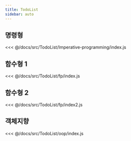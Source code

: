 ```yaml
---
title: TodoList
sidebar: auto
---
```


## 명령형
<<< @/docs/src/TodoList/Imperative-programming/index.js

## 함수형 1
<<< @/docs/src/TodoList/fp/index.js

## 함수형 2
<<< @/docs/src/TodoList/fp/index2.js

## 객체지향
<<< @/docs/src/TodoList/oop/index.js

